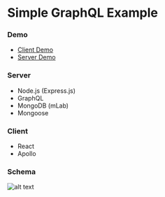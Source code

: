 # Simple GraphQL Example

### Demo
  - <a href="https://simple-graphql-example-client.herokuapp.com">Client Demo</a>
  - <a href="https://simple-graphql-example-server.herokuapp.com/graphql">Server Demo</a>

### Server
  - Node.js (Express.js)
  - GraphQL
  - MongoDB (mLab)
  - Mongoose

### Client
  - React
  - Apollo

### Schema
![alt text](https://raw.githubusercontent.com/jackyrusly/simple-graphql-example/master/schema.png)
